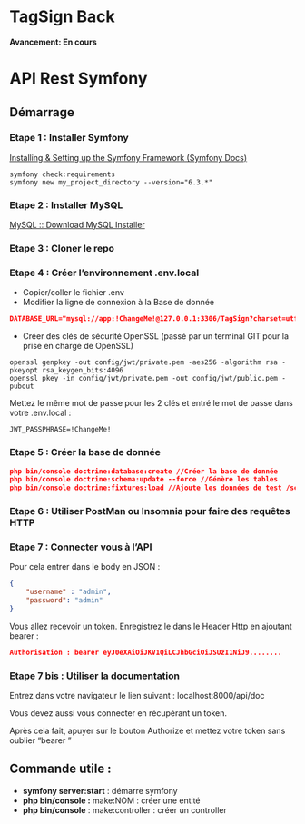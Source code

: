 # TagSign Back

**Avancement: En cours**

# API Rest Symfony

## Démarrage

### Etape 1 : Installer Symfony

[Installing & Setting up the Symfony Framework (Symfony Docs)](https://symfony.com/doc/current/setup.html)

```
symfony check:requirements
symfony new my_project_directory --version="6.3.*"
```

### Etape 2 : Installer MySQL

[MySQL :: Download MySQL Installer](https://dev.mysql.com/downloads/installer/)

### Etape 3 : Cloner le repo

### Etape 4 : Créer l’environnement .env.local

- Copier/coller le fichier .env
- Modifier la ligne de connexion à la Base de donnée

```json
DATABASE_URL="mysql://app:!ChangeMe!@127.0.0.1:3306/TagSign?charset=utf8mb4"
```

- Créer des clés de sécurité OpenSSL (passé par un terminal GIT pour la prise en charge de OpenSSL)

```
openssl genpkey -out config/jwt/private.pem -aes256 -algorithm rsa -pkeyopt rsa_keygen_bits:4096
openssl pkey -in config/jwt/private.pem -out config/jwt/public.pem -pubout
```

Mettez le même mot de passe pour les 2 clés et entré le mot de passe dans votre .env.local :

```
JWT_PASSPHRASE=!ChangeMe!
```

### Etape 5 : Créer la base de donnée

```json
php bin/console doctrine:database:create //Créer la base de donnée
php bin/console doctrine:schema:update --force //Génère les tables
php bin/console doctrine:fixtures:load //Ajoute les données de test /scr/DataFixtures/AppFixtures.php
```

### Etape 6 : Utiliser PostMan ou Insomnia pour faire des requêtes HTTP

### Etape 7 : Connecter vous à l’API

Pour cela entrer dans le body en JSON :

```json
{
	"username" : "admin",
	"password": "admin"
}
```

Vous allez recevoir un token. Enregistrez le dans le Header Http en ajoutant bearer : 

```json
Authorisation : bearer eyJ0eXAiOiJKV1QiLCJhbGciOiJSUzI1NiJ9........
```

### Etape 7 bis : Utiliser la documentation

Entrez dans votre navigateur le lien suivant : localhost:8000/api/doc

Vous devez aussi vous connecter en récupérant un token.

Après cela fait, apuyer sur le bouton Authorize et mettez votre token sans oublier “bearer ”

## Commande utile :

- **symfony server:start** : démarre symfony
- **php bin/console :** make:NOM : créer une entité
- **php bin/console** : make:controller : créer un controller